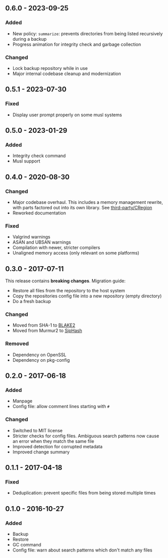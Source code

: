 ## 0.6.0 - 2023-09-25

### Added

* New policy: `summarize`: prevents directories from being listed
  recursively during a backup
* Progress animation for integrity check and garbage collection

### Changed

* Lock backup repository while in use
* Major internal codebase cleanup and modernization

## 0.5.1 - 2023-07-30

### Fixed

* Display user prompt properly on some musl systems

## 0.5.0 - 2023-01-29

### Added

* Integrity check command
* Musl support

## 0.4.0 - 2020-08-30

### Changed

* Major codebase overhaul. This includes a memory management rewrite, with
  parts factored out into its own library. See
  [third-party/CRegion](third-party/CRegion/README.md)
* Reworked documentation

### Fixed

* Valgrind warnings
* ASAN and UBSAN warnings
* Compilation with newer, stricter compilers
* Unaligned memory access (only relevant on some platforms)

## 0.3.0 - 2017-07-11

This release contains **breaking changes**. Migration guide:

* Restore all files from the repository to the host system
* Copy the repositories config file into a new repository (empty directory)
* Do a fresh backup

### Changed

* Moved from SHA-1 to [BLAKE2](https://www.blake2.net)
* Moved from Murmur2 to [SipHash](https://github.com/veorq/SipHash)

### Removed

* Dependency on OpenSSL
* Dependency on pkg-config

## 0.2.0 - 2017-06-18

### Added

* Manpage
* Config file: allow comment lines starting with `#`

### Changed

* Switched to MIT license
* Stricter checks for config files. Ambiguous search patterns now cause an
  error when they match the same file
* Improved detection for corrupted metadata
* Improved change summary

## 0.1.1 - 2017-04-18

### Fixed

* Deduplication: prevent specific files from being stored multiple times

## 0.1.0 - 2016-10-27

### Added

* Backup
* Restore
* GC command
* Config file: warn about search patterns which don't match any files
